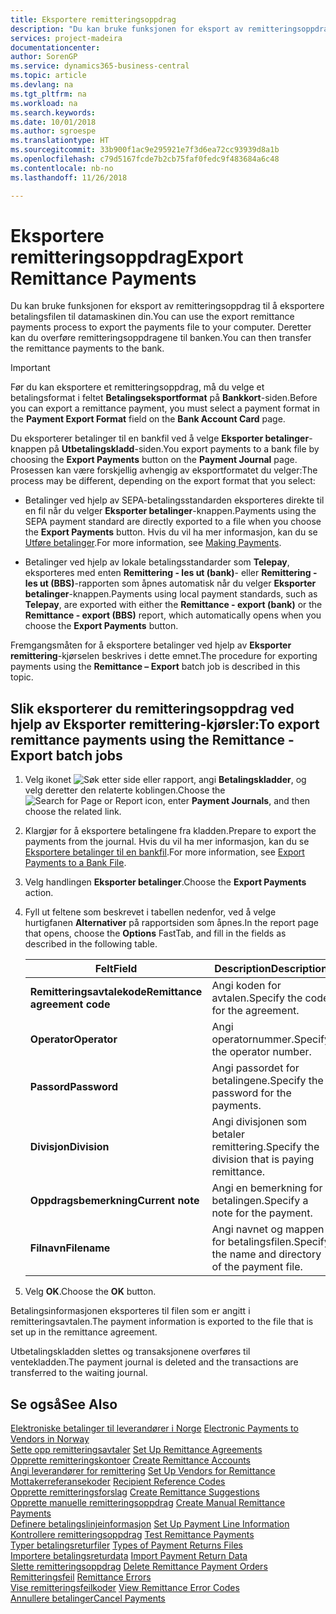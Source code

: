 ```yaml
---
title: Eksportere remitteringsoppdrag
description: "Du kan bruke funksjonen for eksport av remitteringsoppdrag til å eksportere betalingsfilen til datamaskinen din."
services: project-madeira
documentationcenter: 
author: SorenGP
ms.service: dynamics365-business-central
ms.topic: article
ms.devlang: na
ms.tgt_pltfrm: na
ms.workload: na
ms.search.keywords: 
ms.date: 10/01/2018
ms.author: sgroespe
ms.translationtype: HT
ms.sourcegitcommit: 33b900f1ac9e295921e7f3d6ea72cc93939d8a1b
ms.openlocfilehash: c79d5167fcde7b2cb75faf0fedc9f483684a6c48
ms.contentlocale: nb-no
ms.lasthandoff: 11/26/2018

---
```

# <a name="export-remittance-payments"></a><span data-ttu-id="a937a-103">Eksportere remitteringsoppdrag</span><span class="sxs-lookup"><span data-stu-id="a937a-103">Export Remittance Payments</span></span>
<span data-ttu-id="a937a-104">Du kan bruke funksjonen for eksport av remitteringsoppdrag til å eksportere betalingsfilen til datamaskinen din.</span><span class="sxs-lookup"><span data-stu-id="a937a-104">You can use the export remittance payments process to export the payments file to your computer.</span></span> <span data-ttu-id="a937a-105">Deretter kan du overføre remitteringsoppdragene til banken.</span><span class="sxs-lookup"><span data-stu-id="a937a-105">You can then transfer the remittance payments to the bank.</span></span>  

> [!IMPORTANT]  
>  <span data-ttu-id="a937a-106">Før du kan eksportere et remitteringsoppdrag, må du velge et betalingsformat i feltet **Betalingseksportformat** på **Bankkort**-siden.</span><span class="sxs-lookup"><span data-stu-id="a937a-106">Before you can export a remittance payment, you must select a payment format in the **Payment Export Format** field on the **Bank Account Card** page.</span></span>  

<span data-ttu-id="a937a-107">Du eksporterer betalinger til en bankfil ved å velge **Eksporter betalinger**-knappen på **Utbetalingskladd**-siden.</span><span class="sxs-lookup"><span data-stu-id="a937a-107">You export payments to a bank file by choosing the **Export Payments** button on the **Payment Journal** page.</span></span> <span data-ttu-id="a937a-108">Prosessen kan være forskjellig avhengig av eksportformatet du velger:</span><span class="sxs-lookup"><span data-stu-id="a937a-108">The process may be different, depending on the export format that you select:</span></span>  

- <span data-ttu-id="a937a-109">Betalinger ved hjelp av SEPA-betalingsstandarden eksporteres direkte til en fil når du velger **Eksporter betalinger**-knappen.</span><span class="sxs-lookup"><span data-stu-id="a937a-109">Payments using the SEPA payment standard are directly exported to a file when you choose the **Export Payments** button.</span></span> <span data-ttu-id="a937a-110">Hvis du vil ha mer informasjon, kan du se [Utføre betalinger](../../payables-make-payments.md).</span><span class="sxs-lookup"><span data-stu-id="a937a-110">For more information, see [Making Payments](../../payables-make-payments.md).</span></span>  

- <span data-ttu-id="a937a-111">Betalinger ved hjelp av lokale betalingsstandarder som **Telepay**, eksporteres med enten **Remittering - les ut (bank)**- eller **Remittering - les ut (BBS)**-rapporten som åpnes automatisk når du velger **Eksporter betalinger**-knappen.</span><span class="sxs-lookup"><span data-stu-id="a937a-111">Payments using local payment standards, such as **Telepay**, are exported with either the **Remittance - export (bank)** or the **Remittance - export (BBS)** report, which automatically opens when you choose the **Export Payments** button.</span></span>  

<span data-ttu-id="a937a-112">Fremgangsmåten for å eksportere betalinger ved hjelp av **Eksporter remittering**-kjørselen beskrives i dette emnet.</span><span class="sxs-lookup"><span data-stu-id="a937a-112">The procedure for exporting payments using the **Remittance – Export** batch job is described in this topic.</span></span>  

## <a name="to-export-remittance-payments-using-the-remittance---export-batch-jobs"></a><span data-ttu-id="a937a-113">Slik eksporterer du remitteringsoppdrag ved hjelp av Eksporter remittering-kjørsler:</span><span class="sxs-lookup"><span data-stu-id="a937a-113">To export remittance payments using the Remittance - Export batch jobs</span></span>  

1.  <span data-ttu-id="a937a-114">Velg ikonet ![Søk etter side eller rapport](../../media/ui-search/search_small.png "Søk etter side eller rapport"), angi **Betalingskladder**, og velg deretter den relaterte koblingen.</span><span class="sxs-lookup"><span data-stu-id="a937a-114">Choose the ![Search for Page or Report](../../media/ui-search/search_small.png "Search for Page or Report icon") icon, enter **Payment Journals**, and then choose the related link.</span></span>  
2.  <span data-ttu-id="a937a-115">Klargjør for å eksportere betalingene fra kladden.</span><span class="sxs-lookup"><span data-stu-id="a937a-115">Prepare to export the payments from the journal.</span></span> <span data-ttu-id="a937a-116">Hvis du vil ha mer informasjon, kan du se [Eksportere betalinger til en bankfil](../../payables-how-export-payments-bank-file.md).</span><span class="sxs-lookup"><span data-stu-id="a937a-116">For more information, see [Export Payments to a Bank File](../../payables-how-export-payments-bank-file.md).</span></span>  
3.  <span data-ttu-id="a937a-117">Velg handlingen **Eksporter betalinger**.</span><span class="sxs-lookup"><span data-stu-id="a937a-117">Choose the **Export Payments** action.</span></span>  
4.  <span data-ttu-id="a937a-118">Fyll ut feltene som beskrevet i tabellen nedenfor, ved å velge hurtigfanen **Alternativer** på rapportsiden som åpnes.</span><span class="sxs-lookup"><span data-stu-id="a937a-118">In the report page that opens, choose the **Options** FastTab, and fill in the fields as described in the following table.</span></span>  

    |<span data-ttu-id="a937a-119">Felt</span><span class="sxs-lookup"><span data-stu-id="a937a-119">Field</span></span>|<span data-ttu-id="a937a-120">Description</span><span class="sxs-lookup"><span data-stu-id="a937a-120">Description</span></span>|  
    |---------------------------------|---------------------------------------|  
    |<span data-ttu-id="a937a-121">**Remitteringsavtalekode**</span><span class="sxs-lookup"><span data-stu-id="a937a-121">**Remittance agreement code**</span></span>|<span data-ttu-id="a937a-122">Angi koden for avtalen.</span><span class="sxs-lookup"><span data-stu-id="a937a-122">Specify the code for the agreement.</span></span>|  
    |<span data-ttu-id="a937a-123">**Operator**</span><span class="sxs-lookup"><span data-stu-id="a937a-123">**Operator**</span></span>|<span data-ttu-id="a937a-124">Angi operatornummer.</span><span class="sxs-lookup"><span data-stu-id="a937a-124">Specify the operator number.</span></span>|  
    |<span data-ttu-id="a937a-125">**Passord**</span><span class="sxs-lookup"><span data-stu-id="a937a-125">**Password**</span></span>|<span data-ttu-id="a937a-126">Angi passordet for betalingene.</span><span class="sxs-lookup"><span data-stu-id="a937a-126">Specify the password for the payments.</span></span>|  
    |<span data-ttu-id="a937a-127">**Divisjon**</span><span class="sxs-lookup"><span data-stu-id="a937a-127">**Division**</span></span>|<span data-ttu-id="a937a-128">Angi divisjonen som betaler remittering.</span><span class="sxs-lookup"><span data-stu-id="a937a-128">Specify the division that is paying remittance.</span></span>|  
    |<span data-ttu-id="a937a-129">**Oppdragsbemerkning**</span><span class="sxs-lookup"><span data-stu-id="a937a-129">**Current note**</span></span>|<span data-ttu-id="a937a-130">Angi en bemerkning for betalingen.</span><span class="sxs-lookup"><span data-stu-id="a937a-130">Specify a note for the payment.</span></span>|  
    |<span data-ttu-id="a937a-131">**Filnavn**</span><span class="sxs-lookup"><span data-stu-id="a937a-131">**Filename**</span></span>|<span data-ttu-id="a937a-132">Angi navnet og mappen for betalingsfilen.</span><span class="sxs-lookup"><span data-stu-id="a937a-132">Specify the name and directory of the payment file.</span></span>|  

5.  <span data-ttu-id="a937a-133">Velg **OK**.</span><span class="sxs-lookup"><span data-stu-id="a937a-133">Choose the **OK** button.</span></span>  

<span data-ttu-id="a937a-134">Betalingsinformasjonen eksporteres til filen som er angitt i remitteringsavtalen.</span><span class="sxs-lookup"><span data-stu-id="a937a-134">The payment information is exported to the file that is set up in the remittance agreement.</span></span>  

<span data-ttu-id="a937a-135">Utbetalingskladden slettes og transaksjonene overføres til ventekladden.</span><span class="sxs-lookup"><span data-stu-id="a937a-135">The payment journal is deleted and the transactions are transferred to the waiting journal.</span></span>  

## <a name="see-also"></a><span data-ttu-id="a937a-136">Se også</span><span class="sxs-lookup"><span data-stu-id="a937a-136">See Also</span></span>  
 <span data-ttu-id="a937a-137">[Elektroniske betalinger til leverandører i Norge](electronic-payments-to-vendors-in-norway.md) </span><span class="sxs-lookup"><span data-stu-id="a937a-137">[Electronic Payments to Vendors in Norway](electronic-payments-to-vendors-in-norway.md) </span></span>  
 <span data-ttu-id="a937a-138">[Sette opp remitteringsavtaler](how-to-set-up-remittance-agreements.md) </span><span class="sxs-lookup"><span data-stu-id="a937a-138">[Set Up Remittance Agreements](how-to-set-up-remittance-agreements.md) </span></span>  
 <span data-ttu-id="a937a-139">[Opprette remitteringskontoer](how-to-create-remittance-accounts.md) </span><span class="sxs-lookup"><span data-stu-id="a937a-139">[Create Remittance Accounts](how-to-create-remittance-accounts.md) </span></span>  
 <span data-ttu-id="a937a-140">[Angi leverandører for remittering](how-to-set-up-vendors-for-remittance.md) </span><span class="sxs-lookup"><span data-stu-id="a937a-140">[Set Up Vendors for Remittance](how-to-set-up-vendors-for-remittance.md) </span></span>  
 <span data-ttu-id="a937a-141">[Mottakerreferansekoder](recipient-reference-codes.md) </span><span class="sxs-lookup"><span data-stu-id="a937a-141">[Recipient Reference Codes](recipient-reference-codes.md) </span></span>  
 <span data-ttu-id="a937a-142">[Opprette remitteringsforslag](how-to-create-remittance-suggestions.md) </span><span class="sxs-lookup"><span data-stu-id="a937a-142">[Create Remittance Suggestions](how-to-create-remittance-suggestions.md) </span></span>  
 <span data-ttu-id="a937a-143">[Opprette manuelle remitteringsoppdrag](how-to-create-manual-remittance-payments.md) </span><span class="sxs-lookup"><span data-stu-id="a937a-143">[Create Manual Remittance Payments](how-to-create-manual-remittance-payments.md) </span></span>  
 <span data-ttu-id="a937a-144">[Definere betalingslinjeinformasjon](how-to-set-up-payment-line-information.md) </span><span class="sxs-lookup"><span data-stu-id="a937a-144">[Set Up Payment Line Information](how-to-set-up-payment-line-information.md) </span></span>  
 <span data-ttu-id="a937a-145">[Kontrollere remitteringsoppdrag](how-to-test-remittance-payments.md) </span><span class="sxs-lookup"><span data-stu-id="a937a-145">[Test Remittance Payments](how-to-test-remittance-payments.md) </span></span>  
 <span data-ttu-id="a937a-146">[Typer betalingsreturfiler](types-of-payment-returns-files.md) </span><span class="sxs-lookup"><span data-stu-id="a937a-146">[Types of Payment Returns Files](types-of-payment-returns-files.md) </span></span>  
 <span data-ttu-id="a937a-147">[Importere betalingsreturdata](how-to-import-payment-return-data.md) </span><span class="sxs-lookup"><span data-stu-id="a937a-147">[Import Payment Return Data](how-to-import-payment-return-data.md) </span></span>  
 <span data-ttu-id="a937a-148">[Slette remitteringsoppdrag](how-to-delete-remittance-payment-orders.md) </span><span class="sxs-lookup"><span data-stu-id="a937a-148">[Delete Remittance Payment Orders](how-to-delete-remittance-payment-orders.md) </span></span>  
 <span data-ttu-id="a937a-149">[Remitteringsfeil](remittance-errors.md) </span><span class="sxs-lookup"><span data-stu-id="a937a-149">[Remittance Errors](remittance-errors.md) </span></span>  
 <span data-ttu-id="a937a-150">[Vise remitteringsfeilkoder](how-to-view-remittance-error-codes.md) </span><span class="sxs-lookup"><span data-stu-id="a937a-150">[View Remittance Error Codes](how-to-view-remittance-error-codes.md) </span></span>  
 [<span data-ttu-id="a937a-151">Annullere betalinger</span><span class="sxs-lookup"><span data-stu-id="a937a-151">Cancel Payments</span></span>](how-to-cancel-payments.md)

